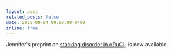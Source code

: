 ```yaml
---
layout: post
related_posts: false
date: 2023-08-04 09:00:00-0400
inline: true
---
```


Jennifer's preprint on [stacking disorder in αRuCl<sub>3</sub>](/publications/#Sears2023stacking) is now available.